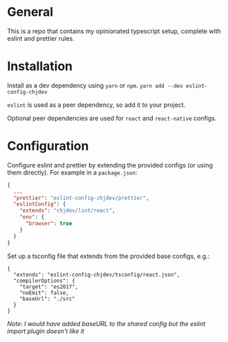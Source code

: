 # General

This is a repo that contains my opinionated typescript setup, complete with eslint and prettier rules.

# Installation

Install as a dev dependency using `yarn` or `npm`.
```yarn add --dev eslint-config-chjdev```

`eslint` is used as a peer dependency, so add it to your project.

Optional peer dependencies are used for `react` and `react-native` configs.

# Configuration

Configure eslint and prettier by extending the provided configs (or using them directly). For example in a `package.json`:
```json
{
  ...
  "prettier": "eslint-config-chjdev/prettier",
  "eslintConfig": {
    "extends": "chjdev/lint/react",
    "env": {
      "browser": true
    }
  }
}
```

Set up a tsconfig file that extends from the provided base configs, e.g.:
```
{
  "extends": "eslint-config-chjdev/tsconfig/react.json",
  "compilerOptions": {
    "target": "es2017",
    "noEmit": false,
    "baseUrl": "./src"
  }
}
```

*Note: I would have added baseURL to the shared config but the eslint import plugin doesn't like it*
